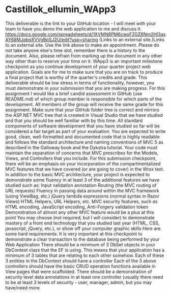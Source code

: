 # Castillok_eIlumin_WApp3
This deliverable is the link to your GitHub location - I will meet with your team to have you demo the web application to me and discuss it.  https://docs.google.com/spreadsheets/d/1XVMN8PM6cwoFZGZ6Nm2HI3asAY68MJqbqXVVgBpSJ2U/edit?usp=sharing (Links to an external site.)Links to an external site.  Use the link above to make an appointment. Please do not take anyone else's time slot, remember there is a history to the document. Also, please refrain from marking up the document in any other way other than to reserve your time on it.  WApp3 is an important milestone checkpoint as you continue development of your quarter project web application. Goals are for me to make sure that you are on track to produce a final project that is worthy of the quarter's credits and grade. This deliverable should be low stress in terms of functionality, however, you must demonstrate in your submission that you are making progress.  For this assignment I would like a brief candid assessment in GitHub (use README.md) of which group member is responsible for which parts of the development. All members of the group will receive the same grade for this assignment. Make sure that your GitHub folder tree is correct and mirrors the ASP.NET MVC tree that is created in Visual Studio that we have studied and that you should be well familiar with by this time.  All standard components of software development that you have studied so far will be considered a fair target as part of your evaluation. You are expected to write good, clean, well-formatted and documented code that is highly readable and follows the standard architecture and naming conventions of MVC 5 as described in the Galloway book and the Dykstra tutorial. Your code must maintain the separation of concerns that MVC prescribes for the Models, Views, and Controllers that you include.  For this submission checkpoint, there will be an emphasis on your incorporation of the compartmentalized MVC features that we have covered (or are going to cover) in the Wrox text. In addition to the basic MVC architecture, your project is expected to demonstrate some fluency in at least 3 of the additional features we have studied such as:  Input validation annotation Routing (the MVC routing of URL requests) Fluency in passing data around within the MVC framework (using ViewBag, etc.) jQuery lambda expressions (normal syntax in Razor Views) HTML Helpers, URL Helpers, etc. MVC security features, such as HTML encoding, JavaScript encoding, Anti-Forgery validation token Demonstration of almost any other MVC feature would be a plus at this point You may choose (not required, but I will consider) to demonstrate mastery of a front end technology that you studied last year (HTML, CSS, javascript, jQuery, etc.), or show off your computer graphic skills Here are some hard requirements: It is very important at this checkpoint to demonstrate a clear transaction to the database being performed by your Web Application There should be a minimum of 3 DbSet objects in your DbContext class that the EF is using. This means that your application has a minimum of 3 tables that are relating to each other somehow. Each of these 3 entities in the DbContext should have a controller Each of the 3 above controllers should have the basic CRUD operation functions available in View pages that were scaffolded. There should be a demonstration of security level data annotations in at least one controller (usually there need to be at least 3 levels of security - user, manager, admin, but you may have/need more 
